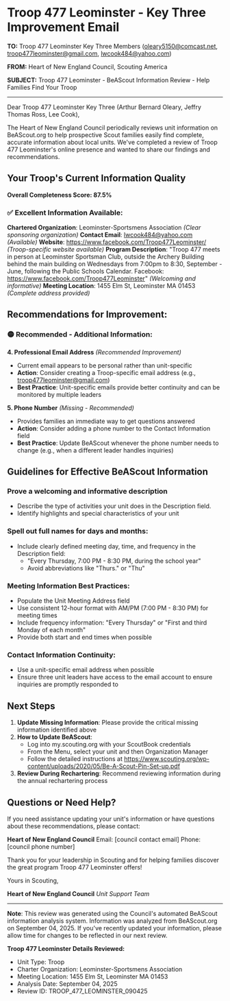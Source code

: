 # Troop 477 Leominster - Key Three Improvement Email

**TO:** Troop 477 Leominster Key Three Members (oleary5150@comcast.net, troop477leominster@gmail.com, lwcook484@yahoo.com)

**FROM:** Heart of New England Council, Scouting America

**SUBJECT:** Troop 477 Leominster - BeAScout Information Review - Help Families Find Your Troop

---

Dear Troop 477 Leominster Key Three (Arthur Bernard Oleary, Jeffry Thomas Ross, Lee  Cook),

The Heart of New England Council periodically reviews unit information on BeAScout.org to help prospective Scout families easily find complete, accurate information about local units. We've completed a review of Troop 477 Leominster's online presence and wanted to share our findings and recommendations.

## Your Troop's Current Information Quality

**Overall Completeness Score: 87.5%**

### ✅ **Excellent Information Available:**
**Chartered Organization**: Leominster-Sportsmens Association *(Clear sponsoring organization)*
**Contact Email**: lwcook484@yahoo.com *(Available)*
**Website**: https://www.facebook.com/Troop477Leominster/ *(Troop-specific website available)*
**Program Description**: "Troop 477 meets in person at Leominster Sportsman Club, outside the Archery Building behind the main building on Wednesdays from 7:00pm to 8:30, September - June, following the Public Schools Calendar. Facebook: https://www.facebook.com/Troop477Leominster" *(Welcoming and informative)*
**Meeting Location**: 1455 Elm St, Leominster MA 01453 *(Complete address provided)*

## Recommendations for Improvement:

### 🟡 **Recommended - Additional Information:**

**4. Professional Email Address** *(Recommended Improvement)*
- Current email appears to be personal rather than unit-specific
- **Action**: Consider creating a Troop-specific email address (e.g., troop477leominster@gmail.com)
- **Best Practice**: Unit-specific emails provide better continuity and can be monitored by multiple leaders

**5. Phone Number** *(Missing - Recommended)*
- Provides families an immediate way to get questions answered
- **Action**: Consider adding a phone number to the Contact Information field
- **Best Practice**: Update BeAScout whenever the phone number needs to change (e.g., when a different leader handles inquiries)

## Guidelines for Effective BeAScout Information

### **Prove a welcoming and informative description**
- Describe the type of activities your unit does in the Description field.
- Identify highlights and special characteristics of your unit

### **Spell out full names for days and months:**
- Include clearly defined meeting day, time, and frequency in the Description field:
  - "Every Thursday, 7:00 PM - 8:30 PM, during the school year"
  - Avoid abbreviations like "Thurs." or "Thu"

### **Meeting Information Best Practices:**
- Populate the Unit Meeting Address field
- Use consistent 12-hour format with AM/PM (7:00 PM - 8:30 PM) for meeting times
- Include frequency information: "Every Thursday" or "First and third Monday of each month"
- Provide both start and end times when possible

### **Contact Information Continuity:**
- Use a unit-specific email address when possible
- Ensure three unit leaders have access to the email account to ensure inquiries are promptly responded to

## Next Steps

1. **Update Missing Information**: Please provide the critical missing information identified above
2. **How to Update BeAScout**: 
   - Log into my.scouting.org with your ScoutBook credentials
   - From the Menu, select your unit and then Organization Manager
   - Follow the detailed instructions at
     https://www.scouting.org/wp-content/uploads/2020/05/Be-A-Scout-Pin-Set-up.pdf
3. **Review During Rechartering**: Recommend reviewing information during the annual rechartering process

## Questions or Need Help?

If you need assistance updating your unit's information or have questions about these recommendations, please contact:

**Heart of New England Council**
Email: [council contact email]
Phone: [council phone number]

Thank you for your leadership in Scouting and for helping families discover the great program Troop 477 Leominster offers!

Yours in Scouting,

**Heart of New England Council**
*Unit Support Team*

---

**Note**: This review was generated using the Council's automated BeAScout information analysis system. Information was analyzed from BeAScout.org on September 04, 2025. If you've recently updated your information, please allow time for changes to be reflected in our next review.

**Troop 477 Leominster Details Reviewed:**
- Unit Type: Troop
- Charter Organization: Leominster-Sportsmens Association
- Meeting Location: 1455 Elm St, Leominster MA 01453
- Analysis Date: September 04, 2025
- Review ID: TROOP_477_LEOMINSTER_090425